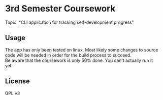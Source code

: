 # 3rd Semester Coursework
Topic: "CLI application for tracking self-development progress"

## Usage  
The app has only been tested on linux. Most likely some changes to source code will be needed
in order for the build process to succeed.  
Be aware that the coursework is only 50% done. You can't actually run it yet.  

## License
GPL v3
